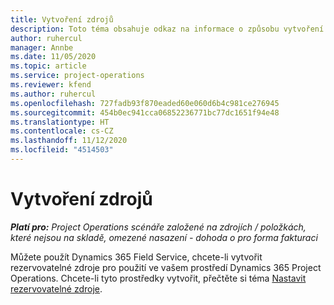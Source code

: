 ```yaml
---
title: Vytvoření zdrojů
description: Toto téma obsahuje odkaz na informace o způsobu vytvoření rezervovatelných zdrojů.
author: ruhercul
manager: Annbe
ms.date: 11/05/2020
ms.topic: article
ms.service: project-operations
ms.reviewer: kfend
ms.author: ruhercul
ms.openlocfilehash: 727fadb93f870eaded60e060d6b4c981ce276945
ms.sourcegitcommit: 454b0ec941cca06852236771bc77dc1651f94e48
ms.translationtype: HT
ms.contentlocale: cs-CZ
ms.lasthandoff: 11/12/2020
ms.locfileid: "4514503"
---
```

# <a name="create-resources"></a>Vytvoření zdrojů

_**Platí pro:** Project Operations scénáře založené na zdrojích / položkách, které nejsou na skladě, omezené nasazení - dohoda o pro forma fakturaci_

Můžete použít Dynamics 365 Field Service, chcete-li vytvořit rezervovatelné zdroje pro použití ve vašem prostředí Dynamics 365 Project Operations. Chcete-li tyto prostředky vytvořit, přečtěte si téma [Nastavit rezervovatelné zdroje](https://docs.microsoft.com/dynamics365/field-service/set-up-bookable-resources).
